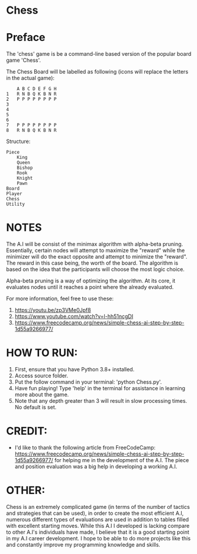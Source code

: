 # Chess

# Preface
The 'chess' game is be a command-line based version of the popular board game 'Chess'.
        
The Chess Board will be labelled as following (icons will replace the letters in the actual game):

        A B C D E F G H
    1   R N B Q K B N R
    2   P P P P P P P P
    3
    4
    5
    6
    7   P P P P P P P P
    8   R N B Q K B N R

Structure:

    Piece
        King
        Queen
        Bishop
        Rook
        Knight
        Pawn
    Board
    Player
    Chess
    Utility

# NOTES

The A.I will be consist of the minimax algorithm with alpha-beta pruning.
Essentially, certain nodes will attempt to maximize the "reward" while the minimizer will do the exact opposite
and attempt to minimize the "reward". The reward in this case being, the worth of the board.  The algorithm is based on the idea that the participants will choose the most logic choice.

Alpha-beta pruning is a way of optimizing the algorithm. At its core, it evaluates nodes until it reaches a point where the already evaluated.

For more information, feel free to use these:

1. https://youtu.be/zp3VMe0Jpf8 
2. https://www.youtube.com/watch?v=l-hh51ncgDI
3. https://www.freecodecamp.org/news/simple-chess-ai-step-by-step-1d55a9266977/


# HOW TO RUN:

1. First, ensure that you have Python 3.8+ installed.
2. Access source folder.
3. Put the follow command in your terminal: 'python Chess.py'.
4. Have fun playing! Type 'help' in the terminal for assistance in learning more about the game.
5. Note that any depth greater than 3 will result in slow processing times. No default is set.

# CREDIT:

- I'd like to thank the following article from FreeCodeCamp: https://www.freecodecamp.org/news/simple-chess-ai-step-by-step-1d55a9266977/
 for helping me in the development of the A.I. The piece and position evaluation was a big help in developing a working A.I. 
 
 # OTHER:
 
 Chess is an extremely complicated game (in terms of the number of tactics and strategies that can be used), in order to create the most efficient A.I, numerous different types of evaluations are used in addition to tables filled with excellent starting moves. While this A.I I developed is lacking compare to other A.I's individuals have made, I believe that it is a good starting point in my A.I career development. I hope to be able to do more projects like this and constantly improve my programming knowledge and skills.


